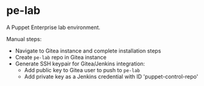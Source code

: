 pe-lab
======

A Puppet Enterprise lab environment.

Manual steps:
* Navigate to Gitea instance and complete installation steps
* Create `pe-lab` repo in Gitea instance
* Generate SSH keypair for Gitea/Jenkins integration:
    * Add public key to Gitea user to push to `pe-lab`
    * Add private key as a Jenkins credential with ID 'puppet-control-repo'
